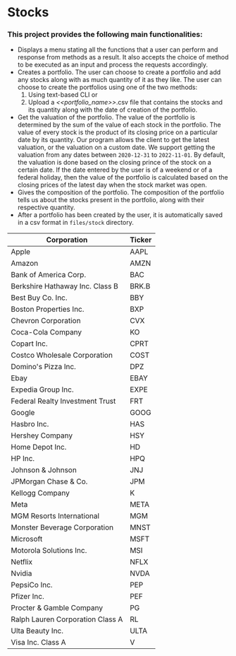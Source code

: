 # Stocks

### This project provides the following main functionalities:

- Displays a menu stating all the functions that a user can perform and response from methods
  as a result. It also accepts the choice of method to be executed as an input and process the
  requests accordingly.
- Creates a portfolio. The user can choose to create a portfolio and add any stocks along with
  as much quantity of it as they like. The user can choose to create the portfolios using one of the two methods:
  1. Using text-based CLI or
  2. Upload a _<<portfolio_name>>_.csv file that contains the stocks and its quantity along
     with the date of creation of the portfolio.
- Get the valuation of the portfolio. The value of the portfolio is determined by the
  sum of the value of each stock in the portfolio. The value of every stock is the product
  of its closing price on a particular date by its quantity. Our program allows the client
  to get the latest valuation, or the valuation on a custom date. We support
  getting the valuation from any dates between `2020-12-31` to `2022-11-01`. By default,
  the valuation is done based on the closing prince of the stock on a certain date.
  If the date entered by the user is of a weekend or of a federal holiday, then the value of the
  portfolio is calculated based on the closing prices of the latest day when the stock market was
  open.
- Gives the composition of the portfolio. The composition of the portfolio tells us about the
  stocks present in the portfolio, along with their respective quantity.
- After a portfolio has been created by the user, it is automatically saved in a csv format in
  `files/stock` directory.



| Corporation                      | Ticker |
|----------------------------------|--------|
| Apple                            | AAPL   |
| Amazon                           | AMZN   |
| Bank of America Corp.            | BAC    |
| Berkshire Hathaway Inc. Class B  | BRK.B  |
| Best Buy Co. Inc.                | BBY    |
| Boston Properties Inc.           | BXP    |
| Chevron Corporation              | CVX    |
| Coca-Cola Company                | KO     |
| Copart Inc.                      | CPRT   |
| Costco Wholesale Corporation     | COST   |
| Domino's Pizza Inc.              | DPZ    |
| Ebay                             | EBAY   |
| Expedia Group Inc.               | EXPE   |
| Federal Realty Investment Trust  | FRT    |
| Google                           | GOOG   |
| Hasbro Inc.                      | HAS    |
| Hershey Company                  | HSY    |
| Home Depot Inc.                  | HD     |
| HP Inc.                          | HPQ    |
| Johnson & Johnson                | JNJ    |
| JPMorgan Chase & Co.             | JPM    |
| Kellogg Company                  | K      |
| Meta                             | META   |
| MGM Resorts International        | MGM    |
| Monster Beverage Corporation     | MNST   |
| Microsoft                        | MSFT   |
| Motorola Solutions Inc.          | MSI    |
| Netflix                          | NFLX   |
| Nvidia                           | NVDA   |
| PepsiCo Inc.                     | PEP    |
| Pfizer Inc.                      | PEF    |
| Procter & Gamble Company         | PG     |
| Ralph Lauren Corporation Class A | RL     |
| Ulta Beauty Inc.                 | ULTA   |
| Visa Inc. Class A                | V      |